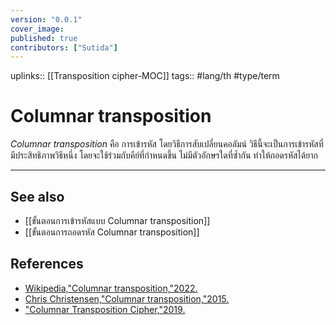 ```yaml
---
version: "0.0.1"
cover_image:
published: true
contributors: ["Sutida"]
---
```

uplinks:: [[Transposition cipher-MOC]]
tags:: #lang/th #type/term 

# Columnar transposition
*Columnar transposition* คือ การเข้ารหัส โดยวิธีการสับเปลี่ยนคอลัมน์ วิธีนี้จะเป็นการเข้ารหัสที่มีประสิทธิภาพวิธีหนึ่ง โดยจะใช้ร่วมกับคีย์ที่กำหนดขึ้น ไม่มีตัวอักษรใดที่ซ้ำกัน ทำให้ถอดรหัสได้ยาก 

---
## See also
- [[ขั้นตอนการเข้ารหัสแบบ Columnar transposition]]
- [[ขั้นตอนการถอดรหัส Columnar transposition]]
## References
- [Wikipedia,"Columnar transposition,"2022.](https://en.wikipedia.org/wiki/Transposition_cipher#Columnar_transposition)
- [Chris Christensen,"Columnar transposition,"2015.](https://www.nku.edu/~christensen/1402%20Columnar%20transposition.pdf)
- ["Columnar Transposition Cipher,"2019.](https://www.geeksforgeeks.org/columnar-transposition-cipher/)
